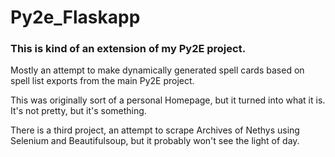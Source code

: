 # Py2e_Flaskapp

### This is kind of an extension of my Py2E project.
Mostly an attempt to make dynamically generated spell cards based on spell list exports from the main Py2E project.

This was originally sort of a personal Homepage, but it turned into what it is. It's not pretty, but it's something.

There is a third project, an attempt to scrape Archives of Nethys using Selenium and Beautifulsoup, but it probably won't see the light of day.
